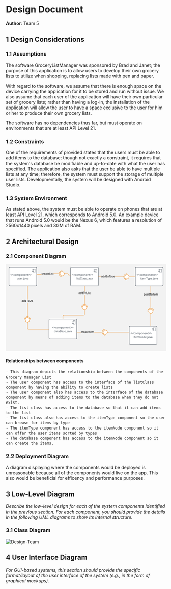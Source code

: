 # Design Document

**Author**: Team 5

## 1 Design Considerations

### 1.1 Assumptions


The software GroceryListManager was sponsored by Brad and Janet; the purpose of this application is to allow users to develop their own grocery lists to utilize when shopping, replacing lists made with pen and paper. 

With regard to the software, we assume that there is enough space on the device carrying the application for it to be stored and run without issue. We also assume that each user of the application will have their own particular set of grocery lists; rather than having a log-in, the installation of the application will allow the user to have a space exclusive to the user for him or her to produce their own grocery lists. 

The software has no dependencies thus far, but must operate on environments that are at least API Level 21. 


### 1.2 Constraints

One of the requirements of provided states that the users must be able to add items to the database; though not exactly a constraint, it requires that the system's database be modifiable and up-to-date with what the user has specified. The application also asks that the user be able to have multiple lists at any time; therefore, the system must support the storage of multiple user lists. Developmentally, the system will be designed with Android Studio. 

### 1.3 System Environment

As stated above, the system must be able to operate on phones that are at least API Level 21, which corresponds to Android 5.0. An example device that runs Android 5.0 would be the Nexus 6, which features a resolution of 2560x1440 pixels and 3GM of RAM. 

## 2 Architectural Design


### 2.1 Component Diagram

![Component Diagram](componentDiagram.png)

#### Relationships between components
	- This diagram depicts the relationship between the components of the Grocery Manager List
	- The user component has access to the interface of the listClass component by having the ability to create lists
	- The user component also has access to the interface of the database component by means of adding items to the database when they do not exist.
	- The list class has access to the database so that it can add items to the list
	- The list class also has access to the itemType component so the user can browse for items by type
	- The itemType component has access to the itemNode component so it can offer the user items sorted by types
	- The database component has access to the itemNode component so it can create the items. 

### 2.2 Deployment Diagram

A diagram displaying where the components would be deployed is unreasonable because all of the components would live on the  app. This also would be beneficial for efficency and performance purposes. 

## 3 Low-Level Diagram

*Describe the low-level design for each of the system components identified in the previous section. For each component, you should provide the details in the following UML diagrams to show its internal structure.*

### 3.1 Class Diagram

![Design-Team](Design-Team/design-team.png)


## 4 User Interface Diagram
*For GUI-based systems, this section should provide the specific format/layout of the user interface of the system (e.g., in the form of graphical mockups).*
